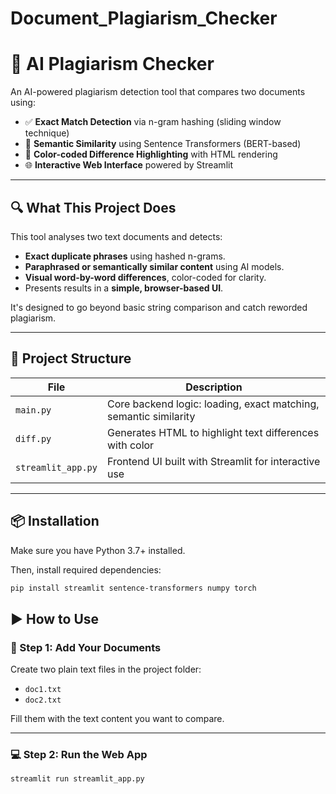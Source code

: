 # Document_Plagiarism_Checker
# 📘 AI Plagiarism Checker

An AI-powered plagiarism detection tool that compares two documents using:

- ✅ **Exact Match Detection** via n-gram hashing (sliding window technique)
- 🤖 **Semantic Similarity** using Sentence Transformers (BERT-based)
- 🎨 **Color-coded Difference Highlighting** with HTML rendering
- 🌐 **Interactive Web Interface** powered by Streamlit

---

## 🔍 What This Project Does

This tool analyses two text documents and detects:
- **Exact duplicate phrases** using hashed n-grams.
- **Paraphrased or semantically similar content** using AI models.
- **Visual word-by-word differences**, color-coded for clarity.
- Presents results in a **simple, browser-based UI**.

It's designed to go beyond basic string comparison and catch reworded plagiarism.

---

## 🧾 Project Structure

| File | Description |
|------|-------------|
| `main.py` | Core backend logic: loading, exact matching, semantic similarity |
| `diff.py` | Generates HTML to highlight text differences with color |
| `streamlit_app.py` | Frontend UI built with Streamlit for interactive use |

---

## 📦 Installation

Make sure you have Python 3.7+ installed.

Then, install required dependencies:

```bash
pip install streamlit sentence-transformers numpy torch
```

## ▶️ How to Use

### 🔧 Step 1: Add Your Documents

Create two plain text files in the project folder:

- `doc1.txt`
- `doc2.txt`

Fill them with the text content you want to compare.

---

### 💻 Step 2: Run the Web App

```bash
streamlit run streamlit_app.py
```
